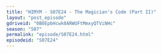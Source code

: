 ```yaml
---
title: "HIMYM - S07E24 - The Magician's Code (Part II)"
layout: "post_episode"
gdriveid: "0B0EpbHcwk0ARWUFtMmxyQTViNHc"
season: "S07"
permalink: "episode/S07E24.html"
episodeid: "S07E24"
---
```

